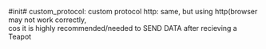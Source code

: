 #init#
custom_protocol: custom protocol
http: same, but using http(browser may not work correctly, <br/> cos it is highly recommended/needed to SEND DATA after recieving a Teapot
